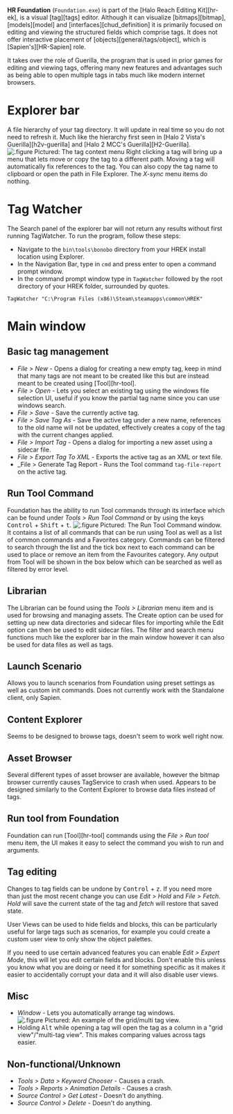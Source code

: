 **HR Foundation** (`Foundation.exe`) is part of the [Halo Reach Editing Kit][hr-ek], is a visual [tag][tags] editor. Although it can visualize [bitmaps][bitmap], [models][model] and [interfaces][chud_definition] it is primarily focused on editing and viewing the structured fields which comprise tags. It does not offer interactive placement of [objects][general/tags/object], which is [Sapien's][HR-Sapien] role.

It takes over the role of Guerilla, the program that is used in prior games for editing and viewing tags, offering many new features and advantages such as being able to open multiple tags in tabs much like modern internet browsers.

# Explorer bar
A file hierarchy of your tag directory. It will update in real time so you do not need to refresh it. Much like the hierarchy first seen in [Halo 2 Vista's Guerilla][h2v-guerilla] and [Halo 2 MCC's Guerilla][H2-Guerilla].
![.figure Pictured: The tag context menu](tag-context-menu.png)
Right clicking a tag will bring up a menu that lets move or copy the tag to a different path. Moving a tag will automatically fix references to the tag.
You can also copy the tag name to clipboard or open the path in File Explorer. The *X-sync* menu items do nothing.

# Tag Watcher
The Search panel of the explorer bar will not return any results without first running TagWatcher. To run the program, follow these steps:
* Navigate to the `bin\tools\bonobo` directory from your HREK install location using Explorer.
* In the Navigation Bar, type in `cmd` and press enter to open a command prompt window.
* In the command prompt window type in `TagWatcher` followed by the root directory of your HREK folder, surrounded by quotes.
```
TagWatcher "C:\Program Files (x86)\Steam\steamapps\common\HREK"
```

# Main window
## Basic tag management
- _File > New_ - Opens a dialog for creating a new empty tag, keep in mind that many tags are not meant to be created like this but are instead meant to be created using [Tool][hr-tool].
- _File > Open_ - Lets you select an existing tag using the windows file selection UI, useful if you know the partial tag name since you can use windows search.
- _File > Save_ - Save the currently active tag.
- _File > Save Tag As_ - Save the active tag under a new name, references to the old name will not be updated, effectively creates a copy of the tag with the current changes applied.
- _File > Import Tag_ - Opens a dialog for importing a new asset using a sidecar file.
- _File > Export Tag To XML_ - Exports the active tag as an XML or text file.
- _File > Generate Tag Report - Runs the Tool command `tag-file-report` on the active tag.

## Run Tool Command

Foundation has the ability to run Tool commands through its interface which can be found under *Tools > Run Tool Command* or by using the keys <kbd>Control</kbd> + <kbd>Shift</kbd> + <kbd>t</kbd>. 
![.figure Pictured: The Run Tool Command window.](run-tool-command.png)
It contains a list of all commands that can be run using Tool as well as a list of common commands and a Favorites category. Commands can be filtered to search through the list and the tick box next to each command can be used to place or remove an item from the Favourites category. Any output from Tool will be shown in the box below which can be searched as well as filtered by error level.



## Librarian
The Librarian can be found using the *Tools > Librarian* menu item and is used for browsing and managing assets. The Create option can be used for setting up new data directories and sidecar files for importing while the Edit option can then be used to edit sidecar files. The filter and search menu functions much like the explorer bar in the main window however it can also be used for data files as well as tags.

## Launch Scenario
Allows you to launch scenarios from Foundation using preset settings as well as custom init commands. Does not currently work with the Standalone client, only Sapien.

## Content Explorer
Seems to be designed to browse tags, doesn't seem to work well right now.

## Asset Browser
Several different types of asset browser are available, however the bitmap browser currently causes TagService to crash when used. Appears to be designed similarly to the Content Explorer to browse data files instead of tags.

## Run tool from Foundation
Foundation can run [Tool][hr-tool] commands using the *File > Run tool* menu item, the UI makes it easy to select the command you wish to run and arguments.

## Tag editing
Changes to tag fields can be undone by <kbd>Control</kbd> + <kbd>z</kbd>. If you need more than just the most recent change you can use _Edit > Hold_ and _File > Fetch_. *Hold* will save the current state of the tag and *fetch* will restore that saved state.

User Views can be used to hide fields and blocks, this can be particularly useful for large tags such as scenarios, for example you could create a custom user view to only show the object palettes.

If you need to use certain advanced features you can enable _Edit > Expert Mode_, this will let you edit certain fields and blocks. Don't enable this unless you know what you are doing or need it for something specific as it makes it easier to accidentally corrupt your data and it will also disable user views.

## Misc
- *Window* - Lets you automatically arrange tag windows.
![.figure Pictured: An example of the grid/multi tag view.](hr-grid-view.png)
- Holding <kbd>Alt</kbd> while opening a tag will open the tag as a column in a "grid view"/"multi-tag view". This makes comparing values across tags easier. 

## Non-functional/Unknown
- _Tools > Data > Keyword Chooser_ - Causes a crash.
- _Tools > Reports > Animation Details_ - Causes a crash.
- _Source Control > Get Latest_ - Doesn't do anything.
- _Source Control > Delete_ - Doesn't do anything.
